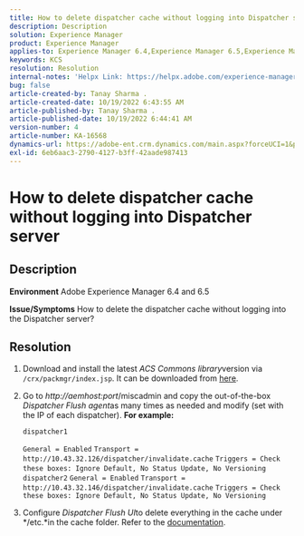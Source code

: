 ```yaml
---
title: How to delete dispatcher cache without logging into Dispatcher server
description: Description
solution: Experience Manager
product: Experience Manager
applies-to: Experience Manager 6.4,Experience Manager 6.5,Experience Manager
keywords: KCS
resolution: Resolution
internal-notes: 'Helpx Link: https://helpx.adobe.com/experience-manager/kb/How-to-delete-the-dispatcher-cache-without-logging-into-the-Dispatchers-AEM.html'
bug: false
article-created-by: Tanay Sharma .
article-created-date: 10/19/2022 6:43:55 AM
article-published-by: Tanay Sharma .
article-published-date: 10/19/2022 6:44:41 AM
version-number: 4
article-number: KA-16568
dynamics-url: https://adobe-ent.crm.dynamics.com/main.aspx?forceUCI=1&pagetype=entityrecord&etn=knowledgearticle&id=6f95dc64-794f-ed11-bba2-0022480868ff
exl-id: 6eb6aac3-2790-4127-b3ff-42aade987413
---
```

# How to delete dispatcher cache without logging into Dispatcher server

## Description

<b>Environment</b>
Adobe Experience Manager 6.4 and 6.5


<b>Issue/Symptoms</b>
How to delete the dispatcher cache without logging into the Dispatcher server?


## Resolution


1. Download and install the latest *ACS Commons library*version via `/crx/packmgr/index.jsp`. It can be downloaded from [here](https://github.com/Adobe-Consulting-Services/acs-aem-commons/releases).
2. Go to *http://aemhost:port*/miscadmin and copy the out-of-the-box *Dispatcher Flush agent*as many times as needed and modify (set with the IP of each dispatcher).
    <b>For example:</b>
    


    ```
    dispatcher1
    ```

    
    `General = Enabled`
    `Transport = http://10.43.32.126/dispatcher/invalidate.cache`
    `Triggers = Check these boxes: Ignore Default, No Status Update, No Versioning`
    ` `
    `dispatcher2`
    `General = Enabled`
    `Transport = http://10.43.32.146/dispatcher/invalidate.cache`
    `Triggers = Check these boxes: Ignore Default, No Status Update, No Versioning`
3. Configure *Dispatcher Flush UI*to delete everything in the cache under */etc.*in the cache folder. Refer to the [documentation](https://adobe-consulting-services.github.io/acs-aem-commons/features/dispatcher-flush-ui/index.html).
